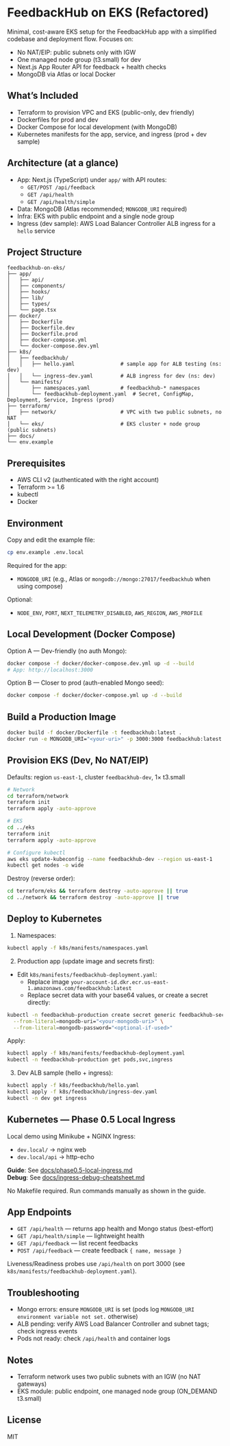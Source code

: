 # FeedbackHub on EKS (Refactored)

Minimal, cost-aware EKS setup for the FeedbackHub app with a simplified codebase and deployment flow. Focuses on:

- No NAT/EIP: public subnets only with IGW
- One managed node group (t3.small) for dev
- Next.js App Router API for feedback + health checks
- MongoDB via Atlas or local Docker

## What’s Included

- Terraform to provision VPC and EKS (public-only, dev friendly)
- Dockerfiles for prod and dev
- Docker Compose for local development (with MongoDB)
- Kubernetes manifests for the app, service, and ingress (prod + dev sample)

## Architecture (at a glance)

- App: Next.js (TypeScript) under `app/` with API routes:
  - `GET/POST /api/feedback`
  - `GET /api/health`
  - `GET /api/health/simple`
- Data: MongoDB (Atlas recommended; `MONGODB_URI` required)
- Infra: EKS with public endpoint and a single node group
- Ingress (dev sample): AWS Load Balancer Controller ALB ingress for a `hello` service

## Project Structure

```
feedbackhub-on-eks/
├── app/
│   ├── api/
│   ├── components/
│   ├── hooks/
│   ├── lib/
│   ├── types/
│   └── page.tsx
├── docker/
│   ├── Dockerfile
│   ├── Dockerfile.dev
│   ├── Dockerfile.prod
│   ├── docker-compose.yml
│   └── docker-compose.dev.yml
├── k8s/
│   ├── feedbackhub/
│   │   ├── hello.yaml               # sample app for ALB testing (ns: dev)
│   │   └── ingress-dev.yaml         # ALB ingress for dev (ns: dev)
│   └── manifests/
│       ├── namespaces.yaml          # feedbackhub-* namespaces
│       └── feedbackhub-deployment.yaml  # Secret, ConfigMap, Deployment, Service, Ingress (prod)
├── terraform/
│   ├── network/                     # VPC with two public subnets, no NAT
│   └── eks/                         # EKS cluster + node group (public subnets)
├── docs/
└── env.example
```

## Prerequisites

- AWS CLI v2 (authenticated with the right account)
- Terraform >= 1.6
- kubectl
- Docker

## Environment

Copy and edit the example file:

```bash
cp env.example .env.local
```

Required for the app:

- `MONGODB_URI` (e.g., Atlas or `mongodb://mongo:27017/feedbackhub` when using compose)

Optional:

- `NODE_ENV`, `PORT`, `NEXT_TELEMETRY_DISABLED`, `AWS_REGION`, `AWS_PROFILE`

## Local Development (Docker Compose)

Option A — Dev-friendly (no auth Mongo):

```bash
docker compose -f docker/docker-compose.dev.yml up -d --build
# App: http://localhost:3000
```

Option B — Closer to prod (auth-enabled Mongo seed):

```bash
docker compose -f docker/docker-compose.yml up -d --build
```

## Build a Production Image

```bash
docker build -f docker/Dockerfile -t feedbackhub:latest .
docker run -e MONGODB_URI="<your-uri>" -p 3000:3000 feedbackhub:latest
```

## Provision EKS (Dev, No NAT/EIP)

Defaults: region `us-east-1`, cluster `feedbackhub-dev`, 1× t3.small

```bash
# Network
cd terraform/network
terraform init
terraform apply -auto-approve

# EKS
cd ../eks
terraform init
terraform apply -auto-approve

# Configure kubectl
aws eks update-kubeconfig --name feedbackhub-dev --region us-east-1
kubectl get nodes -o wide
```

Destroy (reverse order):

```bash
cd terraform/eks && terraform destroy -auto-approve || true
cd ../network && terraform destroy -auto-approve || true
```

## Deploy to Kubernetes

1) Namespaces:

```bash
kubectl apply -f k8s/manifests/namespaces.yaml
```

2) Production app (update image and secrets first):

- Edit `k8s/manifests/feedbackhub-deployment.yaml`:
  - Replace image `your-account-id.dkr.ecr.us-east-1.amazonaws.com/feedbackhub:latest`
  - Replace secret data with your base64 values, or create a secret directly:

```bash
kubectl -n feedbackhub-production create secret generic feedbackhub-secrets \
  --from-literal=mongodb-uri="<your-mongodb-uri>" \
  --from-literal=mongodb-password="<optional-if-used>"
```

Apply:

```bash
kubectl apply -f k8s/manifests/feedbackhub-deployment.yaml
kubectl -n feedbackhub-production get pods,svc,ingress
```

3) Dev ALB sample (hello + ingress):

```bash
kubectl apply -f k8s/feedbackhub/hello.yaml
kubectl apply -f k8s/feedbackhub/ingress-dev.yaml
kubectl -n dev get ingress
```

## Kubernetes — Phase 0.5 Local Ingress

Local demo using Minikube + NGINX Ingress:

- `dev.local/` → nginx web
- `dev.local/api` → http-echo

**Guide**: See [docs/phase0.5-local-ingress.md](docs/phase0.5-local-ingress.md)  
**Debug**: See [docs/ingress-debug-cheatsheet.md](docs/ingress-debug-cheatsheet.md)

No Makefile required. Run commands manually as shown in the guide.

## App Endpoints

- `GET /api/health` — returns app health and Mongo status (best-effort)
- `GET /api/health/simple` — lightweight health
- `GET /api/feedback` — list recent feedbacks
- `POST /api/feedback` — create feedback `{ name, message }`

Liveness/Readiness probes use `/api/health` on port 3000 (see `k8s/manifests/feedbackhub-deployment.yaml`).

## Troubleshooting

- Mongo errors: ensure `MONGODB_URI` is set (pods log `MONGODB_URI environment variable not set.` otherwise)
- ALB pending: verify AWS Load Balancer Controller and subnet tags; check ingress events
- Pods not ready: check `/api/health` and container logs

## Notes

- Terraform network uses two public subnets with an IGW (no NAT gateways)
- EKS module: public endpoint, one managed node group (ON_DEMAND t3.small)

## License

MIT
